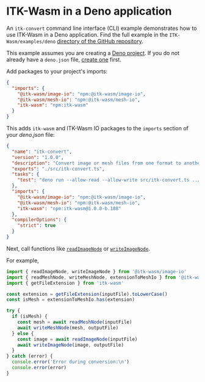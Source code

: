 # ITK-Wasm in a Deno application

An `itk-convert` command line interface (CLI) example demonstrates how to use ITK-Wasm in a Deno application. Find the full example in the `ITK-Wasm/examples/deno` [directory of the GitHub repository](https://github.com/InsightSoftwareConsortium/ITK-Wasm/tree/main/examples/deno).

This example assumes you are creating a [Deno project](https://docs.deno.com/runtime/fundamentals/configuration/). If you do not already have a `deno.json` file, [create one](https://docs.deno.com/runtime/fundamentals/configuration/) first.

Add packages to your project's imports:

```json
{
  "imports": {
    "@itk-wasm/image-io": "npm:@itk-wasm/image-io",
    "@itk-wasm/mesh-io": "npm:@itk-wasm/mesh-io",
    "itk-wasm": "npm:itk-wasm"
  }
}
```

This adds `itk-wasm` and ITK-Wasm IO packages to the `imports` section of your *deno.json* file:

```json
{
  "name": "itk-convert",
  "version": "1.0.0",
  "description": "Convert image or mesh files from one format to another.",
  "exports": "./src/itk-convert.ts",
  "tasks": {
    "test": "deno run --allow-read --allow-write src/itk-convert.ts ../../docs/_static/logo.png ./logo.tif"
  },
  "imports": {
    "@itk-wasm/image-io": "npm:@itk-wasm/image-io",
    "@itk-wasm/mesh-io": "npm:@itk-wasm/mesh-io",
    "itk-wasm": "npm:itk-wasm@1.0.0-b.188"
  },
  "compilerOptions": {
    "strict": true
  }
}
```

Next, call functions like [`readImageNode`](https://itk-wasm-image-io-docs-js.on.fleek.co/#/?id=readimagenode) or [`writeImageNode`](https://itk-wasm-image-io-docs-js.on.fleek.co/#/?id=writeimagenode).

For example,

```typescript
import { readImageNode, writeImageNode } from '@itk-wasm/image-io'
import { readMeshNode, writeMeshNode, extensionToMeshIo } from '@itk-wasm/mesh-io'
import { getFileExtension } from 'itk-wasm'

const extension = getFileExtension(inputFile).toLowerCase()
const isMesh = extensionToMeshIo.has(extension)

try {
  if (isMesh) {
    const mesh = await readMeshNode(inputFile)
    await writeMeshNode(mesh, outputFile)
  } else {
    const image = await readImageNode(inputFile)
    await writeImageNode(image, outputFile)
  }
} catch (error) {
  console.error('Error during conversion:\n')
  console.error(error)
}
```
